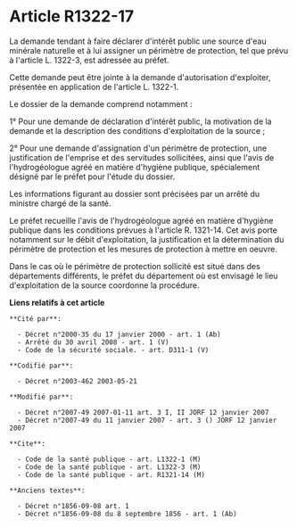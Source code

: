 # Article R1322-17

La demande tendant à faire déclarer d'intérêt public une source d'eau minérale naturelle et à lui assigner un périmètre de
protection, tel que prévu à l'article L. 1322-3, est adressée au préfet.

Cette demande peut être jointe à la demande d'autorisation d'exploiter, présentée en application de l'article L. 1322-1.

Le dossier de la demande comprend notamment :

1° Pour une demande de déclaration d'intérêt public, la motivation de la demande et la description des conditions
d'exploitation de la source ;

2° Pour une demande d'assignation d'un périmètre de protection, une justification de l'emprise et des servitudes sollicitées,
ainsi que l'avis de l'hydrogéologue agréé en matière d'hygiène publique, spécialement désigné par le préfet pour l'étude du
dossier.

Les informations figurant au dossier sont précisées par un arrêté du ministre chargé de la santé.

Le préfet recueille l'avis de l'hydrogéologue agréé en matière d'hygiène publique dans les conditions prévues à l'article R.
1321-14. Cet avis porte notamment sur le débit d'exploitation, la justification et la détermination du périmètre de
protection et les mesures de protection à mettre en oeuvre.

Dans le cas où le périmètre de protection sollicité est situé dans des départements différents, le préfet du département où
est envisagé le lieu d'exploitation de la source coordonne la procédure.

**Liens relatifs à cet article**

	**Cité par**:

	  - Décret n°2000-35 du 17 janvier 2000 - art. 1 (Ab)
	  - Arrêté du 30 avril 2008 - art. 1 (V)
	  - Code de la sécurité sociale. - art. D311-1 (V)

	**Codifié par**:

	  - Décret n°2003-462 2003-05-21

	**Modifié par**:

	  - Décret n°2007-49 2007-01-11 art. 3 I, II JORF 12 janvier 2007
	  - Décret n°2007-49 du 11 janvier 2007 - art. 3 () JORF 12 janvier 2007

	**Cite**:

	  - Code de la santé publique - art. L1322-1 (M)
	  - Code de la santé publique - art. L1322-3 (M)
	  - Code de la santé publique - art. R1321-14 (M)

	**Anciens textes**:

	  - Décret n°1856-09-08 art. 1
	  - Décret n°1856-09-08 du 8 septembre 1856 - art. 1 (Ab)
